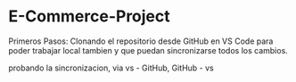 # E-Commerce-Project

Primeros Pasos: Clonando el repositorio desde GitHub en VS Code para poder trabajar local tambien y que puedan sincronizarse todos los cambios.

probando la sincronizacion, via vs - GitHub, GitHub - vs
